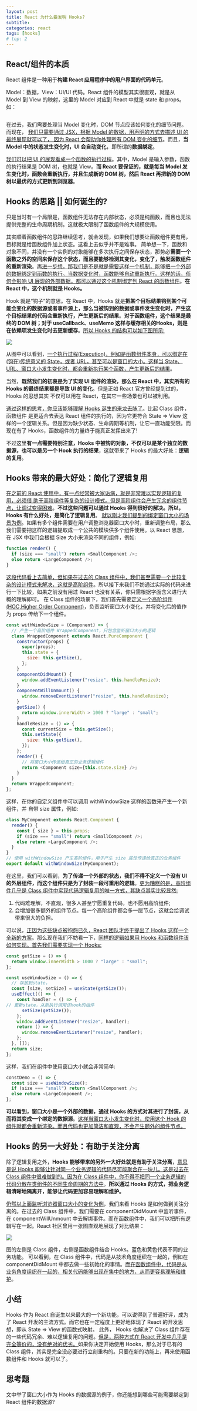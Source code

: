 ```yaml
---
layout: post
title: React 为什么要发明 Hooks?
subtitle:
categories: react
tags: [hooks]
# top: 2
---
```


## React/组件的本质

React 组件是一种用于**构建 React 应用程序中的用户界面的代码单元**。

Model：数据，View：UI/UI 代码。React 组件的模型其实很直观，就是从 Model 到 View 的映射，这里的 Model 对应到 React 中就是 state 和 props。如：

<img src="assets/2021-08-08-2.why-hooks/2024-02-07-20-38-21-image.png" title="" alt="" data-align="inline">

在过去，我们需要处理当 Model 变化时，DOM 节点应该如何变化的细节问题。而现在， <u>我们只需要通过 JSX，根据 Model 的数据，用声明的方式去描述 UI 的最终展现就可以了， 因为 React 会帮助你处理所有 DOM 变化的细节</u>。而且，**当 Model 中的状态发生变化时，UI 会自动变化**，即所谓的**数据绑定**。

<u>我们可以把 UI 的展现看成一个函数的执行过程</u>。其中，Model 是输入参数，函数的执行结果是 DOM 树，也就是 View。**而 React 要保证的，就是每当 Model 发生变化时，函数会重新执行，并且生成新的 DOM 树，然后 React 再把新的 DOM 树以最优的方式更新到浏览器**。

## Hooks 的思路 || 如何诞生的?

只是当时有一个局限是，函数组件无法存在内部状态，必须是纯函数，而且也无法提供完整的生命周期机制。这就极大限制了函数组件的大规模使用。

其实顺着函数组件的思路继续思考，就会发现，如果我们想要让函数组件更有用，目标就是给函数组件加上状态。这看上去似乎并不是难事。
简单想一下，函数和对象不同，并没有一个实例的对象能够在多次执行之间保存状态，那势必**需要一个函数之外的空间来保存这个状态，而且要能够检测其变化，变化了，触发函数组件的重新渲染**。<u>再进一步想，那我们是不是就是需要这样一个机制，能够把一个外部的数据绑定到函数的执行。当数据变化时，函数能够自动重新执行。这样的话，任何会影响 UI 展现的外部数据，都可以通过这个机制绑定到 React 的函数组件</u>。**在 React 中，这个机制就是 Hooks。**

Hook 就是“钩子”的意思。在 React 中，Hooks 就是**把某个目标结果钩到某个可能会变化的数据源或者事件源上，那么当被钩到的数据或事件发生变化时，产生这个目标结果的代码会重新执行，产生更新后的结果**。**对于函数组件，这个结果是最终的 DOM 树；对于 useCallback、useMemo 这样与缓存相关的Hooks，则是在依赖项发生变化时去更新缓存**。<u>所以 Hooks 的结构可以如下图所示:</u>

![](assets/2021-08-08-2.why-hooks/2024-02-07-20-42-19-image.png)

从图中可以看到，<u>一个执行过程(Execution)，例如是函数组件本身，可以绑定在(钩在)传统意义的 State，或者 URL，甚至可以是窗口的大小。这样当 State、URL、窗口大小发生变化时，都会重新执行某个函数，产生更新后的结果</u>。

当然，**既然我们的初衷是为了实现 UI 组件的渲染，那么在 React 中，其实所有的 Hooks 的最终结果都是导致 UI 的变化**。但是正如 React 官方曾经提到过的，Hooks 的思想其实 不仅可以用在 React，在其它一些场景也可以被利用。

<u>通过这样的思考，你应该能够理解 Hooks 诞生的来龙去脉了</u>。比起 Class 组件，函数组件 是更适合去表达 React 组件的执行的，因为它更符合 State => View 这样的一个逻辑关系。但是因为缺少状态、生命周期等机制，让它一直功能受限。而现在有了 Hooks，函数组件的力量终于能真正发挥出来了!

不过这里**有一点需要特别注意，Hooks 中被钩的对象，不仅可以是某个独立的数据源，也可以是另一个 Hook 执行的结果**，这就带来了 Hooks 的最大好处：**逻辑的复用**。

## Hooks 带来的最大好处：简化了逻辑复用

<u>在之前的 React 使用中，有一点经常被大家诟病，就是非常难以实现逻辑的复用，必须借 助于高阶组件等复杂的设计模式。但是高阶组件会产生冗余的组件节点，让调试变得困难</u>。**不过这些问题可以通过 Hooks 得到很好的解决。所以，Hooks 有什么好处，是简化了逻辑复用**。
<u>就以刚才我们提到的绑定窗口大小的场景为例</u>。如果有多个组件需要在用户调整浏览器窗口大小时，重新调整布局，那么我们需要把这样的逻辑提取成一个公共的模块供多个组件使用。以 React 思想，在 JSX 中我们会根据 Size 大小来渲染不同的组件，例如:

```javascript
function render() {
  if (size === "small") return <SmallComponent />;
  else return <LargeComponent />;
}
```

<u>这段代码看上去简单，但如果在过去的 Class 组件中，我们甚至需要一个比较复杂的设计模式来解决，这就是高阶组件</u>。所以接下来我们不妨通过实际的代码来进行一下比较，如果之前没有用过 React 也没有关系，你只需根据字面含义进行大概的理解即可。
在 Class 组件的场景下，我们首先需要<u>定义一个高阶组件(HOC,Higher Order Component)</u>，负责监听窗口大小变化，并将变化后的值作为 props 传给下一个组件。

```javascript
const withWindowSize = (Component) => {
  // 产生一个高阶组件 WrappedComponent，只包含监听窗口大小的逻辑
  class WrappedComponent extends React.PureComponent {
    constructor(props) {
      super(props);
      this.state = {
        size: this.getSize(),
      };
    }
    componentDidMount() {
      window.addEventListener("resize", this.handleResize);
    }
    componentWillUnmount() {
      window.removeEventListener("resize", this.handleResize);
    }
    getSize() {
      return window.innerWidth > 1000 ? "large" : "small";
    }
    handleResize = () => {
      const currentSize = this.getSize();
      this.setState({
        size: this.getSize(),
      });
    };
    render() {
      // 将窗口大小传递给真正的业务逻辑组件
      return <Component size={this.state.size} />;
    }
  }
  return WrappedComponent;
};
```

这样，在你的自定义组件中可以调用 withWindowSize 这样的函数来产生一个新组件，并 自带 size 属性，例如:

```javascript
class MyComponent extends React.Component {
  render() {
    const { size } = this.props;
    if (size === "small") return <SmallComponent />;
    else return <LargeComponent />;
  }
}
// 使用 withWindowSize 产生高阶组件，用于产生 size 属性传递给真正的业务组件
export default withWindowSize(MyComponent);
```

在这里，我们可以看到，**为了传递一个外部的状态，我们不得不定义一个没有 UI 的外层组件，而这个组件只是为了封装一段可重用的逻辑**。<u>更为糟糕的是，高阶组件几乎是 Class 组件中实现代码逻辑复用的唯一方式，其缺点其实比较显然:</u>

1. 代码难理解，不直观，很多人甚至宁愿重复代码，也不愿用高阶组件;
2. 会增加很多额外的组件节点。每一个高阶组件都会多一层节点，这就会给调试带来很大的负担。

可以说，<u>正因为这些缺点被抱怨已久，React 团队才终于提出了 Hooks 这样一个全新的方案</u>。那么现在我们不妨看一下，<u>同样的逻辑如果用 Hooks 和函数组件该如何实现。首先我们需要实现一个 Hooks:</u>

```javascript
const getSize = () => {
  return window.innerWidth > 1000 ? "large" : "small";
};

const useWindowSize = () => {
  // 存放到state，
  const [size, setSize] = useState(getSize());
  useEffect(() => {
    const handler = () => {
// 更新state，从新执行调用该hook的组件
      setSize(getSize());
    };
    window.addEventListener("resize", handler);
    return () => {
      window.removeEventListener("resize", handler);
    };
  }, []);
  return size;
};
```

这样，我们在组件中使用窗口大小就会非常简单:

```javascript
constDemo = () => {
  const size = useWindowSize();
  if (size === "small") return <SmallComponent />;
  else return <LargeComponent />;
};
```

**可以看到，窗口大小是一个外部的数据，通过 Hooks 的方式对其进行了封装，从而将其变成一个绑定的数据源**。<u>这样当窗口大小发生变化时，使用这个 Hook 的组件就都会重新渲染。而且代码也更加简洁和直观，不会产生额外的组件节点。</u>

## Hooks 的另一大好处：有助于关注分离

除了逻辑复用之外，**Hooks 能够带来的另外一大好处就是有助于关注分离**，<u>意思是说 Hooks 能够让针对同一个业务逻辑的代码尽可能聚合在一块儿。这是过去在 Class 组件中很难做到的。因为在 Class 组件中，你不得不把同一个业务逻辑的代码分散在类组件的不同生命周期的方法中</u>。**所以通过 Hooks 的方式，把业务逻辑清晰地隔离开，能够让代码更加容易理解和维护。**

<u>仍然以上面监听浏览器窗口大小的变化为例</u>，我们来看 Hooks 是如何做到关注分离的。在过去的 Class 组件中，我们需要在 componentDidMount 中监听事件，在 componentWillUnmount 中去解绑事件。而在函数组件中，我们可以把所有逻辑写在一起。React 社区曾用一张图直观地展现了对比结果：

![](assets/2021-08-08-2.why-hooks/2024-02-07-20-58-04-image.png)

图的左侧是 Class 组件，右侧是函数组件结合 Hooks。蓝色和黄色代表不同的业务功能。 可以看到，在 Class 组件中，代码是从技术角度组织在一起的，例如在 componentDidMount 中都去做一些初始化的事情。<u>而在函数组件中，代码是从业务角度组织在一起的，相关代码能够出现在集中的地方，从而更容易理解和维护</u>。

## 小结

Hooks 作为 React 自诞生以来最大的一个新功能，可以说得到了普遍好评，成为了 React 开发的主流方式。而它也在一定程度上更好地体现了 React 的开发思想，即从 State => View 的函数式映射。
此外， Hooks 也解决了 Class 组件存在的一些代码冗余、难以逻辑复用的问题。<u>但是，两种方式在 React 开发中几乎是完全等价的，没有绝对的优劣。</u>如果你决定开始使用 Hooks，那么对于已有的 Class 组件，其实是完全没必要进行立刻重构的。只要在新的功能上，再来使用函数组件和 Hooks 就可以了。

## 思考题

文中举了窗口大小作为 Hooks 的数据源的例子，你还能想到哪些可能需要绑定到 React 组件的数据源?

